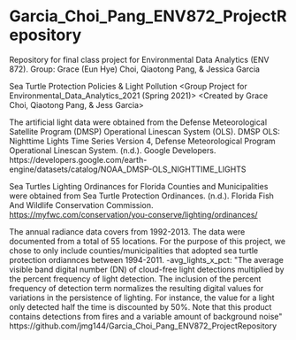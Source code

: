 # Garcia_Choi_Pang_ENV872_ProjectRepository
Repository for final class project for Environmental Data Analytics (ENV 872). Group: Grace (Eun Hye) Choi, Qiaotong Pang, &amp; Jessica Garcia

Sea Turtle Protection Policies & Light Pollution
<Group Project for Environmental_Data_Analytics_2021 (Spring 2021)>
<Created by Grace Choi, Qiaotong Pang, & Jess Garcia>

<Data Source>
The artificial light data were obtained from the Defense Meteorological Satellite Program (DMSP) Operational Linescan System (OLS). 
DMSP OLS: Nighttime Lights Time Series Version 4, Defense Meteorological Program Operational Linescan System. (n.d.). Google Developers. 
https://developers.google.com/earth-engine/datasets/catalog/NOAA_DMSP-OLS_NIGHTTIME_LIGHTS

Sea Turtles Lighting Ordinances for Florida Counties and Municipalities were obtained from Sea Turtle Protection Ordinances. (n.d.). 
Florida Fish And Wildlife Conservation Commission. https://myfwc.com/conservation/you-conserve/lighting/ordinances/

<Data Structure>
The annual radiance data covers from 1992-2013.
The data were documented from a total of 55 locations. For the purpose of this project, we chose to only include counties/municipalities 
that adopted sea turtle protection ordiannces between 1994-2011.

<Units of measure>
-avg_lights_x_pct: "The average visible band digital number (DN) of cloud-free light detections multiplied by the percent frequency of light detection. 
The inclusion of the percent frequency of detection term normalizes the resulting digital values for variations in the persistence of lighting. 
For instance, the value for a light only detected half the time is discounted by 50%. Note that this product contains detections from fires and a 
variable amount of background noise"

<Repository Compliers>
https://github.com/jmg144/Garcia_Choi_Pang_ENV872_ProjectRepository
